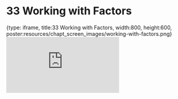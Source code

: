 # 33 Working with Factors
 
{type: iframe, title:33 Working with Factors, width:800, height:600, poster:resources/chapt_screen_images/working-with-factors.png}
![](https://datatrail-jhu.github.io/DataTrail/no_toc/working-with-factors.html)
 

 
